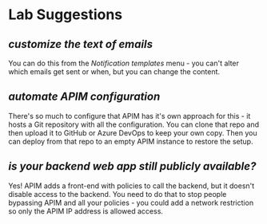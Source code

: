 # Lab Suggestions

## _customize the text of emails_

You can do this from the _Notification templates_ menu - you can't alter which emails get sent or when, but you can change the content.

## _automate APIM configuration_

There's so much to configure that APIM has it's own approach for this - it hosts a Git repository with all the configuration. You can clone that repo and then upload it to GitHub or Azure DevOps to keep your own copy. Then you can deploy from that repo to an empty APIM instance to restore the setup.

## _is your backend web app still publicly available?_

Yes! APIM adds a front-end with policies to call the backend, but it doesn't disable access to the backend. You need to do that to stop people bypassing APIM and all your policies - you could add a network restriction so only the APIM IP address is allowed access.